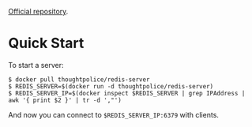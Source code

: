 [Official repository][repo].

[repo]: https://index.docker.io/u/thoughtpolice/redis-server/

# Quick Start

To start a server:

```
$ docker pull thoughtpolice/redis-server
$ REDIS_SERVER=$(docker run -d thoughtpolice/redis-server)
$ REDIS_SERVER_IP=$(docker inspect $REDIS_SERVER | grep IPAddress | awk '{ print $2 }' | tr -d ',"')
```

And now you can connect to `$REDIS_SERVER_IP:6379` with clients.

